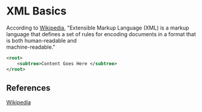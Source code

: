 # XML Basics


According to [Wikipedia](https://en.wikipedia.org/wiki/XML), "Extensible Markup Language (XML) is a markup  
language that defines a set of rules for encoding documents in a format that is both human-readable and  
machine-readable."

```xml
<root> 
	<subtree>Content Goes Here </subtree>
</root>
```


## References

[Wikipedia](https://en.wikipedia.org/wiki/XML)